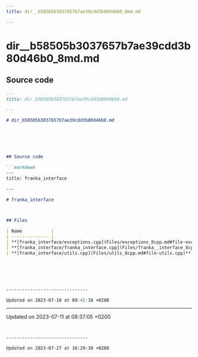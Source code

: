 ```yaml
---
title: dir__b58505b3037657b7ae39cdd3b80d46b0_8md.md

---
```


# dir__b58505b3037657b7ae39cdd3b80d46b0_8md.md






## Source code

```markdown
---
title: dir_b58505b3037657b7ae39cdd3b80d46b0.md

---

# dir_b58505b3037657b7ae39cdd3b80d46b0.md






## Source code

```markdown
---
title: franka_interface

---

# franka_interface



## Files

| Name           |
| -------------- |
| **[franka_interface/exceptions.cpp](Files/exceptions_8cpp.md#file-exceptions.cpp)**  |
| **[franka_interface/franka_interface.cpp](Files/franka__interface_8cpp.md#file-franka-interface.cpp)**  |
| **[franka_interface/utils.cpp](Files/utils_8cpp.md#file-utils.cpp)**  |






-------------------------------

Updated on 2023-07-10 at 09:42:18 +0200
```


-------------------------------

Updated on 2023-07-11 at 08:37:05 +0200
```


-------------------------------

Updated on 2023-07-27 at 16:29:38 +0200

